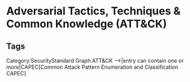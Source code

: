 # Adversarial Tactics, Techniques & Common Knowledge (ATT&CK)

## Tags

Category:SecurityStandard
Graph:ATT&CK -->|entry can contain one or more|CAPEC[Common Attack Pattern Enumeration and Classification CAPEC]
